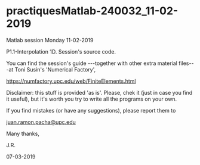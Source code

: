 # practiquesMatlab-240032_11-02-2019

Matlab session Monday 11-02-2019

P1.1-Interpolation 1D. Session's source code. 

You can find the session's guide ---together with other extra material files---at Toni Susin's 'Numerical Factory', 

https://numfactory.upc.edu/web/FiniteElements.html

Disclaimer: this stuff is provided 'as is'. Please, chek it (just in case you find it useful), but it's worth you try to write all the programs on your own.

If you find mistakes (or have any suggestions), please report them to 

juan.ramon.pacha@upc.edu 

Many thanks,

J.R.

07-03-2019
